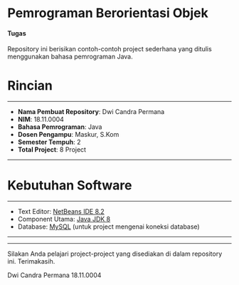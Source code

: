 # Pemrograman Berorientasi Objek
#### Tugas
Repository ini berisikan contoh-contoh project sederhana yang ditulis menggunakan bahasa pemrograman Java.

# Rincian
**************
- **Nama Pembuat Repository**: Dwi Candra Permana
- **NIM**: 18.11.0004
- **Bahasa Pemrograman**: Java
- **Dosen Pengampu**: Maskur, S.Kom
- **Semester Tempuh**: 2
- **Total Project**: 8 Project
***************

# Kebutuhan Software
***************
- Text Editor: [NetBeans IDE 8.2](http://netbeans.org)
- Component Utama: [Java JDK 8](https://www.oracle.com/technetwork/java/javase/downloads/jdk8-downloads-2133151.html)
- Database: [MySQL](https://apachefriends.org) (untuk project mengenai koneksi database)
*******
********

Silakan Anda pelajari project-project yang disediakan di dalam repository ini.
Terimakasih.

Dwi Candra Permana
18.11.0004
